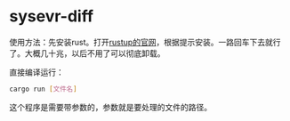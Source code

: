 # sysevr-diff

使用方法：先安装rust。打开[rustup的官网](https://rustup.rs)，根据提示安装。一路回车下去就行了。大概几十兆，以后不用了可以彻底卸载。

直接编译运行：

```bash
cargo run [文件名]
```

这个程序是需要带参数的，参数就是要处理的文件的路径。
